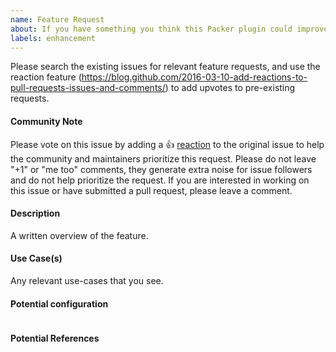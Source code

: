 ```yaml
---
name: Feature Request
about: If you have something you think this Packer plugin could improve or add support for.
labels: enhancement
---
```


Please search the existing issues for relevant feature requests, and use the
reaction feature
(https://blog.github.com/2016-03-10-add-reactions-to-pull-requests-issues-and-comments/)
to add upvotes to pre-existing requests.

#### Community Note

Please vote on this issue by adding a 👍 [reaction](https://blog.github.com/2016-03-10-add-reactions-to-pull-requests-issues-and-comments/) to the original issue to help the community and maintainers prioritize this request.
Please do not leave "+1" or "me too" comments, they generate extra noise for issue followers and do not help prioritize the request.
If you are interested in working on this issue or have submitted a pull request, please leave a comment.

#### Description

A written overview of the feature.

#### Use Case(s)

Any relevant use-cases that you see.

#### Potential configuration

```
```

#### Potential References
